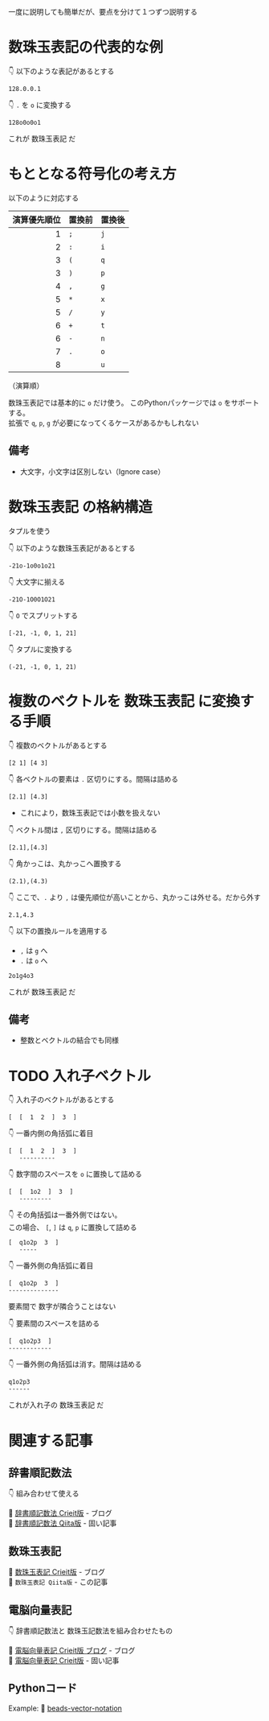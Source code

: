 一度に説明しても簡単だが、要点を分けて１つずつ説明する  

# 数珠玉表記の代表的な例

👇 以下のような表記があるとする  

```plaintext
128.0.0.1
```

👇 `.` を `o` に変換する  

```plaintext
128o0o0o1
```

これが 数珠玉表記 だ  

# もととなる符号化の考え方

以下のように対応する

| 演算優先順位 | 置換前 | 置換後 |
| -----------: | ------ | ------ |
|            1 | `;`    | `j`    |
|            2 | `:`    | `i`    |
|            3 | `(`    | `q`    |
|            3 | `)`    | `p`    |
|            4 | `,`    | `g`    |
|            5 | `*`    | `x`    |
|            5 | `/`    | `y`    |
|            6 | `+`    | `t`    |
|            6 | `-`    | `n`    |
|            7 | `.`    | `o`    |
|            8 | ` `    | `u`    |

（演算順）  

数珠玉表記では基本的に `o` だけ使う。 このPythonパッケージでは `o` をサポートする。  
拡張で `q`, `p`, `g` が必要になってくるケースがあるかもしれない  

## 備考

* 大文字，小文字は区別しない（Ignore case）

# 数珠玉表記 の格納構造

タプルを使う  

👇 以下のような数珠玉表記があるとする  

```plaintext
-21o-1o0o1o21
```

👇 大文字に揃える  

```plaintext
-21O-1O0O1O21
```

👇 `O` でスプリットする  

```plaintext
[-21, -1, 0, 1, 21]
```

👇 タプルに変換する  

```plaintext
(-21, -1, 0, 1, 21)
```

# 複数のベクトルを 数珠玉表記 に変換する手順

👇 複数のベクトルがあるとする  

```plaintext
[2 1] [4 3]
```

👇 各ベクトルの要素は `.` 区切りにする。間隔は詰める  

```plaintext
[2.1] [4.3]
```

* これにより，数珠玉表記では小数を扱えない  

👇 ベクトル間は `,` 区切りにする。間隔は詰める  

```plaintext
[2.1],[4.3]
```

👇 角かっこは、丸かっこへ置換する  

```plaintext
(2.1),(4.3)
```

👇 ここで、`.` より `,` は優先順位が高いことから、丸かっこは外せる。だから外す  

```plaintext
2.1,4.3
```

👇 以下の置換ルールを適用する  

* `,` は `g` へ  
* `.` は `o` へ

```plaintext
2o1g4o3
```

これが 数珠玉表記 だ  

## 備考

* 整数とベクトルの結合でも同様

# TODO 入れ子ベクトル

👇 入れ子のベクトルがあるとする  

```plaintext
[  [  1  2  ]  3  ]
```

👇 一番内側の角括弧に着目  

```plaintext
[  [  1  2  ]  3  ]
   ----------
```

👇 数字間のスペースを `o` に置換して詰める  

```plaintext
[  [  1o2  ]  3  ]
   ---------
```

👇 その角括弧は一番外側ではない。  
この場合、 `[`, `]` は `q`, `p` に置換して詰める  

```plaintext
[  q1o2p  3  ]
   -----
```

👇 一番外側の角括弧に着目  

```plaintext
[  q1o2p  3  ]
--------------
```

要素間で 数字が隣合うことはない  

👇 要素間のスペースを詰める  

```plaintext
[  q1o2p3  ]
------------
```

👇 一番外側の角括弧は消す。間隔は詰める  

```plaintext
q1o2p3
------
```

これが入れ子の 数珠玉表記 だ  

# 関連する記事

## 辞書順記数法

👇 組み合わせて使える

📖 [辞書順記数法 Crieit版](https://crieit.net/posts/Dictionary-Ordinal-Number-Notation) - ブログ  
📖 [辞書順記数法 Qiita版](https://qiita.com/muzudho1/items/95852145eceddecd1503) - 固い記事  

## 数珠玉表記

📖 [数珠玉表記 Crieit版](https://crieit.net/posts/Beads-Nested-Number-Notation) - ブログ  
📖 `数珠玉表記 Qiita版` - この記事

## 電脳向量表記

👇 辞書順記数法と 数珠玉記数法を組み合わせたもの  

📖 [電脳向量表記 Crieit版 ブログ](https://crieit.net/posts/Cyber-Number) - ブログ  
📖 [電脳向量表記 Crieit版](https://crieit.net/posts/Cyber-Number-Notation) - 固い記事  

## Pythonコード

Example: 📖 [beads-vector-notation](https://github.com/muzudho/beads-vector-notation)  
